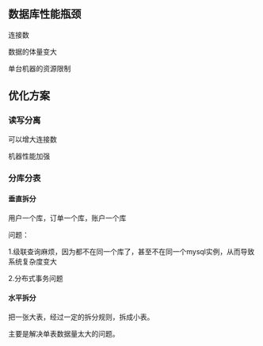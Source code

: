 ## 数据库性能瓶颈

连接数

数据的体量变大

单台机器的资源限制

## 优化方案

### 读写分离

可以增大连接数

机器性能加强

### 分库分表

#### 垂直拆分

用户一个库，订单一个库，账户一个库

问题：

1.级联查询麻烦，因为都不在同一个库了，甚至不在同一个mysql实例，从而导致系统复杂度变大

2.分布式事务问题

#### 水平拆分

把一张大表，经过一定的拆分规则，拆成小表。

主要是解决单表数据量太大的问题。

